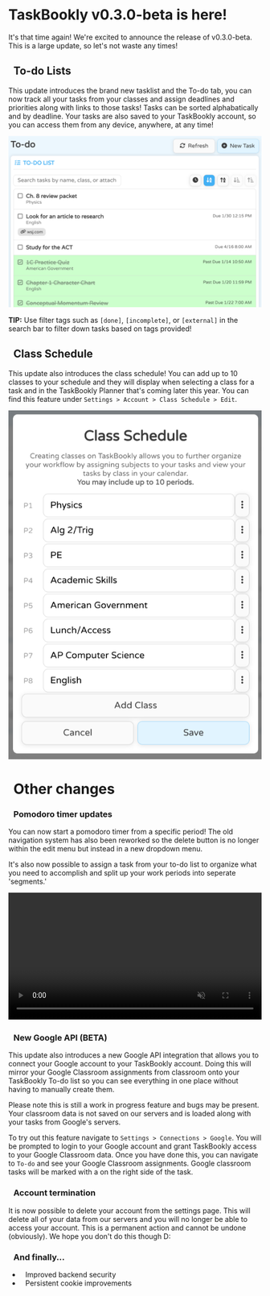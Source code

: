 <script src="https://kit.fontawesome.com/da08afdc8b.js" crossorigin="anonymous"></script>

<style>
    i:not(.iCustom) {
        color: #74C0FC;
        margin-right: 10px;
    }
</style>

# TaskBookly v0.3.0-beta is here!
It's that time again! We're excited to announce the release of v0.3.0-beta. This is a large update, so let's not waste any times!

## <i class="fa-solid fa-check-double"></i>To-do Lists
This update introduces the brand new tasklist and the To-do tab, you can now track all your tasks from your classes and assign deadlines and priorities along with links to those tasks! Tasks can be sorted alphabatically and by deadline. Your tasks are also saved to your TaskBookly account, so you can access them from any device, anywhere, at any time!

![To-do list](media/image.png)

**<i class="fa-solid fa-circle-info iCustom"></i> 
TIP:** Use filter tags such as `[done]`, `[incomplete]`, or `[external]` in the search bar to filter down tasks based on tags provided!

## <i class="fa-solid fa-clock"></i>Class Schedule
This update also introduces the class schedule! You can add up to 10 classes to your schedule and they will display when selecting a class for a task and in the TaskBookly Planner that's coming later this year.
You can find this feature under `Settings > Account > Class Schedule > Edit`.

![Class Schedule](media/image-1.png)

# <i class="fa-solid fa-wrench"></i>Other changes

### <i class="fa-solid fa-stopwatch"></i>Pomodoro timer updates
You can now start a pomodoro timer from a specific period! The old navigation system has also been reworked so the delete button is no longer within the edit menu but instead in a new dropdown menu.

It's also now possible to assign a task from your to-do list to organize what you need to accomplish and split up your work periods into seperate 'segments.'

<video width="100%" height="auto" muted autoplay loop>
    <source src="media/timerSFH.mp4" type="video/mp4">
</video>

### <i class="fa-solid fa-plug-circle-bolt"></i>New Google API (BETA)
This update also introduces a new Google API integration that allows you to connect your Google account to your TaskBookly account. Doing this will mirror your Google Classroom assignments from classroom onto your TaskBookly To-do list so you can see everything in one place without having to manually create them.

Please note this is still a work in progress feature and bugs may be present. Your classroom data is not saved on our servers and is loaded along with your tasks from Google's servers.

To try out this feature navigate to `Settings > Connections > Google`. You will be prompted to login to your Google account and grant TaskBookly access to your Google Classroom data. Once you have done this, you can navigate to `To-do` and see your Google Classroom assignments. Google classroom tasks will be marked with a <i class="fa-solid fa-plug iCustom"></i> on the right side of the task.

### <i class="fa-solid fa-trash"></i>Account termination
It is now possible to delete your account from the settings page. This will delete all of your data from our servers and you will no longer be able to access your account. This is a permanent action and cannot be undone (obviously). We hope you don't do this though D:


### <i class="fa-solid fa-drum"></i>And finally...
- <i class="fa-solid fa-lock"></i>Improved backend security
- <i class="fa-solid fa-cookie-bite"></i>Persistent cookie improvements